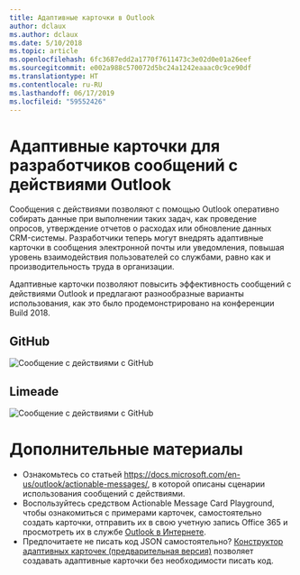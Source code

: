 ```yaml
---
title: Адаптивные карточки в Outlook
author: dclaux
ms.author: dclaux
ms.date: 5/10/2018
ms.topic: article
ms.openlocfilehash: 6fc3687edd2a1770f7611473c3e02d0e01a26eef
ms.sourcegitcommit: e002a988c570072d5bc24a1242eaaac0c9ce90df
ms.translationtype: HT
ms.contentlocale: ru-RU
ms.lasthandoff: 06/17/2019
ms.locfileid: "59552426"
---
```

# <a name="adaptive-cards-for-outlook-actionable-message-developers"></a>Адаптивные карточки для разработчиков сообщений с действиями Outlook

Сообщения с действиями позволяют с помощью Outlook оперативно собирать данные при выполнении таких задач, как проведение опросов, утверждение отчетов о расходах или обновление данных CRM-системы. Разработчики теперь могут внедрять адаптивные карточки в сообщения электронной почты или уведомления, повышая уровень взаимодействия пользователей со службами, равно как и производительность труда в организации.

Адаптивные карточки позволяют повысить эффективность сообщений с действиями Outlook и предлагают разнообразные варианты использования, как это было продемонстрировано на конференции Build 2018.

## <a name="github"></a>GitHub
![Сообщение с действиями с GitHub](media/outlook/GitHub.png)

## <a name="limeade"></a>Limeade
![Сообщение с действиями с GitHub](media/outlook/Limeade.jpg)


# <a name="ready-to-start"></a>Дополнительные материалы

- Ознакомьтесь со статьей https://docs.microsoft.com/en-us/outlook/actionable-messages/, в которой описаны сценарии использования сообщений с действиями.
- Воспользуйтесь средством Actionable Message Card Playground, чтобы ознакомиться с примерами карточек, самостоятельно создать карточки, отправить их в свою учетную запись Office 365 и просмотреть их в службе [Outlook в Интернете](https://outlook.office.com).
- Предпочитаете не писать код JSON самостоятельно? [Конструктор адаптивных карточек (предварительная версия)](https://acdesignerbeta.azurewebsites.net) позволяет создавать адаптивные карточки без необходимости писать код.